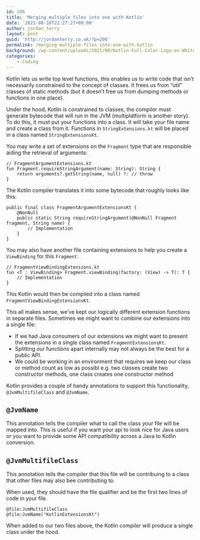 ```yaml
---
id: 206
title: 'Merging multiple files into one with Kotlin'
date: '2021-08-18T22:27:27+00:00'
author: jordan_terry
layout: post
guid: 'http://jordanterry.co.uk/?p=206'
permalink: /merging-multiple-files-into-one-with-kotlin
background: /wp-content/uploads/2021/08/Kotlin-Full-Color-Logo-on-White-RGB-e1637049937600.webp
categories:
    - Coding
---
```


Kotlin lets us write top level functions, this enables us to write code that isn’t necessarily constrained to the concept of classes. It frees us from “util” classes of static methods (but it doesn’t free us from dumping methods or functions in one place).

Under the hood, Kotlin is constrained to classes, the compiler must generate bytecode that will run in the JVM (multiplatform is another story). To do this, it must put your functions into a class. It will take your file name and create a class from it. Functions in `StringExtensions.kt` will be placed in a class named `StringExtensionsKt`.

You may write a set of extensions on the `Fragment` type that are responsible aiding the retrieval of arguments:

```
// FragmentArgumentExtensions.kt
fun Fragment.requireStringArgument(name: String): String {
    return arguments?.getString(name, null) ?: // throw
}
```

The Kotlin compiler translates it into some bytecode that roughly looks like this:

```
public final class FragmentArgumentExtensionsKt {
    @NonNull
    public static String requireStringArgument(@NonNull Fragment fragment, String name) {
        // Implementation
    }
}
```

You may also have another file containing extensions to help you create a `ViewBinding` for this `Fragment`:

```
// FragmentViewBindingExtensions.kt
fun <T : ViewBinding> Fragment.viewBinding(factory: (View) -> T): T {
    // Implementation
}
```

This Kotlin would then be compiled into a class named `FragmentViewBindingExtensionsKt`.

This all makes sense, we’ve kept our logically different extension functions in separate files. Sometimes we might want to combine our extensions into a single file:

- If we had Java consumers of our extensions we might want to present the extensions in a single class named `FragmentExtensionsKt`.
- Splitting our functions apart internally may not always be the best for a public API.
- We could be working in an environment that requires we keep our class or method count as low as possibl e.g. two classes create two constructor methods, one class creates one constructor method

Kotlin provides a couple of handy annotations to support this functionality, `@JvmMultifileClass` and `@JvmName`.

## `@JvmName`

This annotation tells the compiler what to call the class your file will be mapped into. This is useful if you want your api to look nice for Java users or you want to provide some API compatibility across a Java to Kotlin conversion.

## `@JvmMultifileClass`

This annotation tells the compiler that this file will be contribuing to a class that other files may also bee contributing to.

When used, they should have the file qualifier and be the first two lines of code in your file.

```
@file:JvmMultifileClass
@file:JvmName("KotlinExtensionsKt")
```

When added to our two files above, the Kotlin compiler will produce a single class under the hood.